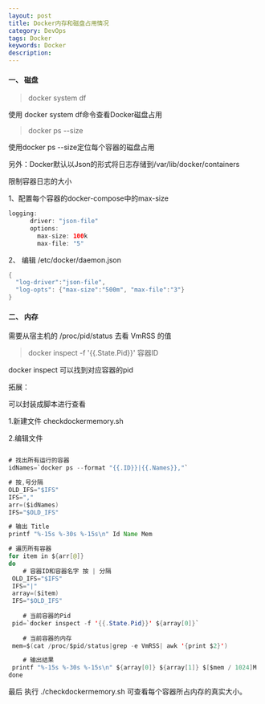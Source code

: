 ```yaml
---
layout: post
title: Docker内存和磁盘占用情况
category: DevOps
tags: Docker
keywords: Docker
description:
---
```


#### 一、 磁盘

> docker system df

使用 docker system df命令查看Docker磁盘占用

> docker ps --size

使用docker ps --size定位每个容器的磁盘占用

另外：Docker默认以Json的形式将日志存储到/var/lib/docker/containers

限制容器日志的大小

1、配置每个容器的docker-compose中的max-size

```java
logging:
      driver: "json-file"
      options:
        max-size: 100k
        max-file: "5"
```

2、 编辑 /etc/docker/daemon.json

```java
{
  "log-driver":"json-file",
  "log-opts": {"max-size":"500m", "max-file":"3"}
}
```

#### 二、 内存

需要从宿主机的 /proc/pid/status 去看 VmRSS 的值

> docker inspect -f '{{.State.Pid}}' 容器ID


docker inspect 可以找到对应容器的pid


拓展： 

可以封装成脚本进行查看

1.新建文件 checkdockermemory.sh

2.编辑文件

```java

# 找出所有运行的容器
idNames=`docker ps --format "{{.ID}}|{{.Names}},"`

# 按,号分隔
OLD_IFS="$IFS"
IFS=","
arr=($idNames)
IFS="$OLD_IFS"

# 输出 Title
printf "%-15s %-30s %-15s\n" Id Name Mem

# 遍历所有容器
for item in ${arr[@]}
do
    # 容器ID和容器名字 按 | 分隔
 OLD_IFS="$IFS"
 IFS="|"
 array=($item)
 IFS="$OLD_IFS"
    
    # 当前容器的Pid
 pid=`docker inspect -f '{{.State.Pid}}' ${array[0]}`
    
    # 当前容器的内存
 mem=$(cat /proc/$pid/status|grep -e VmRSS| awk '{print $2}')

    # 输出结果
 printf "%-15s %-30s %-15s\n" ${array[0]} ${array[1]} $[$mem / 1024]M
done 

```


最后 执行 ./checkdockermemory.sh  可查看每个容器所占内存的真实大小。
